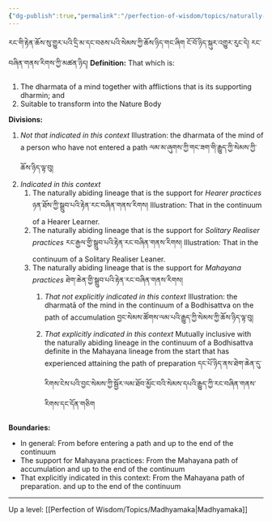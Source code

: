 ```yaml
---
{"dg-publish":true,"permalink":"/perfection-of-wisdom/topics/naturally-abiding-lineage/"}
---
```


རང་གི་རྟེན་ཆོས་སུ་གྱུར་པའི་དྲི་མ་དང་བཅས་པའི་སེམས་ཀྱི་ཆོས་ཉིད་གང་ཞིག ངོ་བོ་ཉིད་སྐུར་འགྱུར་རུང་དེ། རང་བཞིན་གནས་རིགས་ཀྱི་མཚན་ཉིད།
**Definition:** That which is:
1. The dharmata of a mind together with afflictions that is its supporting dharmin; and
2. Suitable to transform into the Nature Body

**Divisions:**
1. *Not that indicated in this context*
   Illustration: the dharmata of the mind of a person who have not entered a path
   ལམ་མ་ཞུགས་ཀྱི་གང་ཟག་གི་རྒྱུད་ཀྱི་སེམས་ཀྱི་ཆོས་ཉིད་ལྟ་བུ།
2. *Indicated in this context*
	1. The naturally abiding lineage that is the support for *Hearer practices*
	   ཉན་ཐོས་ཀྱི་སྒྲུབ་པའི་རྟེན་རང་བཞིན་གནས་རིགས།
	   Illustration: That in the continuum of a Hearer Learner.
	2. The naturally abiding lineage that is the support for *Solitary Realiser practices*
	   རང་རྒྱལ་གྱི་སྒྲུབ་པའི་རྟེན་རང་བཞིན་གནས་རིགས།
	   Illustration: That in the continuum of a Solitary Realiser Leaner.
	3. The naturally abiding lineage that is the support for *Mahayana practices*
	   ཐེག་ཆེན་གྱི་སྒྲུབ་པའི་རྟེན་རང་བཞིན་གནས་རིགས།
		1. *That not explicitly indicated in this context*
		   Illustration: the dharmatā of the mind in the continuum of a Bodhisattva on the path of accumulation བྱང་སེམས་ཚོགས་ལམ་པའི་རྒྱུད་ཀྱི་སེམས་ཀྱི་ཆོས་ཉིད་ལྟ་བུ།
		2. *That explicitly indicated in this context*
		   Mutually inclusive with the naturally abiding lineage in the continuum of a Bodhisattva definite in the Mahayana lineage from the start that has experienced attaining the path of preparation  དང་པོ་ཉིད་ནས་ཐེག་ཆེན་དུ་རིགས་ངེས་པའི་བྱང་སེམས་ཀྱི་སྦྱོར་ལམ་ཐོབ་མྱོང་བའི་སེམས་དཔའི་རྒྱུད་ཀྱི་རང་བཞིན་གནས་རིགས་དང་དོན་གཅིག

**Boundaries:**
- In general: From before entering a path and up to the end of the continuum
- The support for Mahayana practices: From the Mahayana path of accumulation and up to the end of the continuum
- That explicitly indicated in this context: From the Mahayana path of preparation. and up to the end of the continuum


---
Up a level: [[Perfection of Wisdom/Topics/Madhyamaka\|Madhyamaka]]